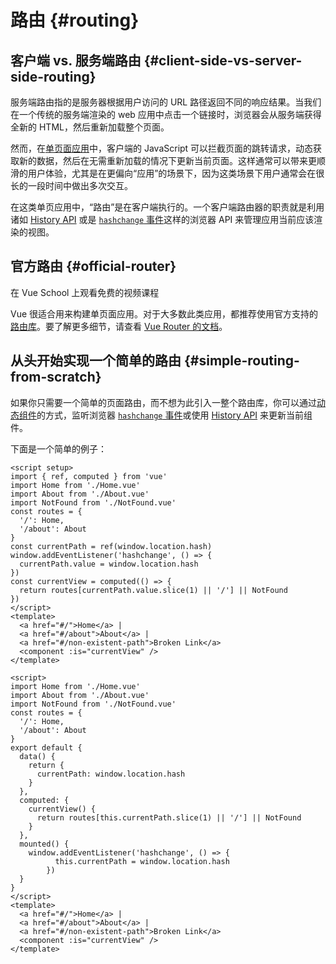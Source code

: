 # 路由 {#routing}

## 客户端 vs. 服务端路由 {#client-side-vs-server-side-routing}

服务端路由指的是服务器根据用户访问的 URL 路径返回不同的响应结果。当我们在一个传统的服务端渲染的 web 应用中点击一个链接时，浏览器会从服务端获得全新的 HTML，然后重新加载整个页面。

然而，在[单页面应用](https://developer.mozilla.org/en-US/docs/Glossary/SPA)中，客户端的 JavaScript 可以拦截页面的跳转请求，动态获取新的数据，然后在无需重新加载的情况下更新当前页面。这样通常可以带来更顺滑的用户体验，尤其是在更偏向“应用”的场景下，因为这类场景下用户通常会在很长的一段时间中做出多次交互。

在这类单页应用中，“路由”是在客户端执行的。一个客户端路由器的职责就是利用诸如 [History API](https://developer.mozilla.org/en-US/docs/Web/API/History) 或是 [`hashchange` 事件](https://developer.mozilla.org/en-US/docs/Web/API/Window/hashchange_event)这样的浏览器 API 来管理应用当前应该渲染的视图。

## 官方路由 {#official-router}

<!-- TODO update links -->
<div>
  <VueSchoolLink href="https://vueschool.io/courses/vue-router-4-for-everyone" title="免费的 Vue Router 课程">
    在 Vue School 上观看免费的视频课程
  </VueSchoolLink>
</div>

Vue 很适合用来构建单页面应用。对于大多数此类应用，都推荐使用官方支持的[路由库](https://github.com/vuejs/router)。要了解更多细节，请查看 [Vue Router 的文档](https://router.vuejs.org/zh/)。

## 从头开始实现一个简单的路由 {#simple-routing-from-scratch}

如果你只需要一个简单的页面路由，而不想为此引入一整个路由库，你可以通过[动态组件](/guide/essentials/component-basics#dynamic-components)的方式，监听浏览器 [`hashchange` 事件](https://developer.mozilla.org/en-US/docs/Web/API/Window/hashchange_event)或使用 [History API](https://developer.mozilla.org/en-US/docs/Web/API/History) 来更新当前组件。

下面是一个简单的例子：

<div class="composition-api">

```vue
<script setup>
import { ref, computed } from 'vue'
import Home from './Home.vue'
import About from './About.vue'
import NotFound from './NotFound.vue'
const routes = {
  '/': Home,
  '/about': About
}
const currentPath = ref(window.location.hash)
window.addEventListener('hashchange', () => {
  currentPath.value = window.location.hash
})
const currentView = computed(() => {
  return routes[currentPath.value.slice(1) || '/'] || NotFound
})
</script>
<template>
  <a href="#/">Home</a> |
  <a href="#/about">About</a> |
  <a href="#/non-existent-path">Broken Link</a>
  <component :is="currentView" />
</template>
```

</div>

<div class="options-api">

```vue
<script>
import Home from './Home.vue'
import About from './About.vue'
import NotFound from './NotFound.vue'
const routes = {
  '/': Home,
  '/about': About
}
export default {
  data() {
    return {
      currentPath: window.location.hash
    }
  },
  computed: {
    currentView() {
      return routes[this.currentPath.slice(1) || '/'] || NotFound
    }
  },
  mounted() {
    window.addEventListener('hashchange', () => {
		  this.currentPath = window.location.hash
		})
  }
}
</script>
<template>
  <a href="#/">Home</a> |
  <a href="#/about">About</a> |
  <a href="#/non-existent-path">Broken Link</a>
  <component :is="currentView" />
</template>
```

</div>
